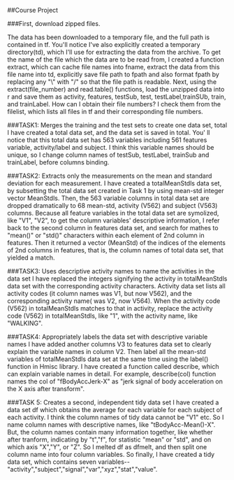 ##Course Project

###First, download zipped files. 

The data has been downloaded to a temporary file, and the full path is contained in tf. You'll notice 
I've also explicitly created a temporary directory(td), which I'll use for extracting the data from the
archive. To get the name of the file which the data are to be read from, I created a function extract,
which can cache file names into fname, extract the data from this file name into td, explicitly save 
file path to fpath and also format fpath by replacing any "\\" with "/" so that the file path is readable.
Next, using the extract(file_number) and read.table() functions, load the unzipped data into r and save them as activity,
features, testSub, test, testLabel,trainSUb, train, and trainLabel. How can I obtain their file numbers? I check them 
from the filelist, which lists all files in tf and their corresponding file numbers.

###TASK1:  Merges the training and the test sets to create one data set, total
I have created a total data set, and the data set is saved in total. You' ll notice that this total data set has
563 variables including 561 features variable, activity/label and subject. I think this variable names should be unique,
so I change column names of testSub, testLabel, trainSub and trainLabel, before columns binding. 

###TASK2: Extracts only the measurements on the mean and standard deviation for each measurement. 
I have created a totalMeanStdls data set, by subsetting the total data set created in Task 1 by using mean-std integer vector MeanStdls.
Then, the 563 variable columns in total data set are dropped dramatically to 68 mean-std, activity (V562) and subject (V563) columns. 
Because all feature variables in the total data set are symolized, like "V1", "V2", to get the column variables' descriptive information, I 
refer back to the second column in features data set, and search for mathes to "mean()" or "std()" characters within 
each element of 2nd column in features. Then it returned a vector (MeanStd) of the indices of the elements of 2nd columns 
in features, that is, the column names of total data set, that yielded a match. 
 
###TASK3: Uses descriptive activity names to name the activities in the data set
I have replaced the integers signifying the activity in totalMeanStdls data set with the corresponding activity characters. 
Activity data set lists all activity codes (it column names was V1, but now V562), and the corresponding activity name( was V2, now V564).
When the activity code (V562) in totalMeanStdls matches to that in activity, replace the activity code (V562) 
in totalMeanStdls, like "1", with the activity name, like "WALKING". 


###TASK4: Appropriately labels the data set with descriptive variable names
I have added another columns V3 to features data set to clearly explain the variable names in column V2. Then label all
the mean-std variables of totalMeanStdls data set at the same time using the label() function in Hmisc library. I have created
a function called describe, which can explain variable names in detail. For example, describe(col) function names the col of "fBodyAccJerk-X" 
as "jerk signal of body acceleration on the X axis after transform". 


###TASK 5: Creates a second, independent tidy data set
I have created a data set df which obtains the average for each variable for each subject of each activity. 
I think the column names of tidy data cannot be "V1" etc. So I name column names with descriptive names, 
like "tBodyAcc-Mean()-X". But, the column names contain many information together, like whether after tranform, 
indicating by "t","f", for statistic "mean" or "std", and on which axis "X","Y", or "Z". So I melted df as dfmelt,
and then split one column name into four column variables. So finally, I have created a tidy data set, which contains seven variables--"activity","subject","signal","var","xyz","stat","value".
